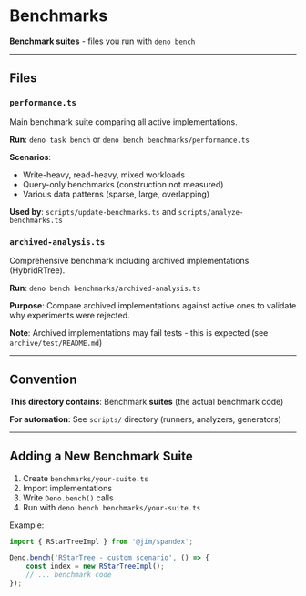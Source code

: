 # Benchmarks

**Benchmark suites** - files you run with `deno bench`

---

## Files

### `performance.ts`

Main benchmark suite comparing all active implementations.

**Run**: `deno task bench` or `deno bench benchmarks/performance.ts`

**Scenarios**:

- Write-heavy, read-heavy, mixed workloads
- Query-only benchmarks (construction not measured)
- Various data patterns (sparse, large, overlapping)

**Used by**: `scripts/update-benchmarks.ts` and `scripts/analyze-benchmarks.ts`

### `archived-analysis.ts`

Comprehensive benchmark including archived implementations (HybridRTree).

**Run**: `deno bench benchmarks/archived-analysis.ts`

**Purpose**: Compare archived implementations against active ones to validate why experiments were rejected.

**Note**: Archived implementations may fail tests - this is expected (see `archive/test/README.md`)

---

## Convention

**This directory contains**: Benchmark **suites** (the actual benchmark code)

**For automation**: See `scripts/` directory (runners, analyzers, generators)

---

## Adding a New Benchmark Suite

1. Create `benchmarks/your-suite.ts`
2. Import implementations
3. Write `Deno.bench()` calls
4. Run with `deno bench benchmarks/your-suite.ts`

Example:

```typescript
import { RStarTreeImpl } from '@jim/spandex';

Deno.bench('RStarTree - custom scenario', () => {
	const index = new RStarTreeImpl();
	// ... benchmark code
});
```
